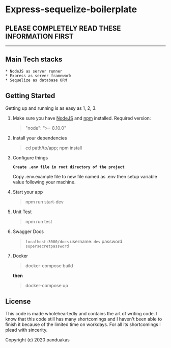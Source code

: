 # Express-sequelize-boilerplate

## PLEASE COMPLETELY READ THESE INFORMATION FIRST

---

## Main Tech stacks

    * NodeJS as server runner
    * Express as server framework
    * Sequelize as database ORM

## Getting Started

Getting up and running is as easy as 1, 2, 3.

1. Make sure you have [NodeJS](https://nodejs.org/) and [npm](https://www.npmjs.com/) installed.
    Required version:

    > "node": ">= 8.10.0"

2. Install your dependencies

    > cd path/to/app; npm install

3. Configure things

    **`Create .env file in root directory of the project`**

    Copy .env.example file to new file named as .env then setup variable value following your machine.

4. Start your app

    > npm run start-dev

5. Unit Test

    > npm run test

6. Swagger Docs

    > `localhost:3000/docs`
    > username: `dev`
    > password: `supersecretpassword`

7. Docker

    > docker-compose build

    **then**

    > docker-compose up

## License

This code is made wholeheartedly and contains the art of writing code. I know that this code still has many shortcomings and I haven't been able to finish it because of the limited time on workdays. For all its shortcomings I plead with sincerity.

Copyright (c) 2020 panduakas
